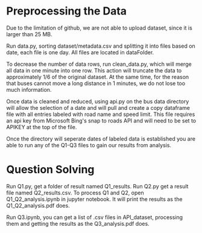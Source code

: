 # Preprocessing the Data

Due to the limitation of github, we are not able to upload dataset, since it is larger than 25 MB.

Run data.py, sorting dataset/metadata.csv and splitting it into files based on date, each file is one day. All files are located in dataFolder.

To decrease the number of data rows, run clean_data.py, which will merge all data in one minute into one row. This action will truncate the data to approximately 1/6 of the original dataset. At the same time, for the reason that buses cannot move a long distance in 1 minutes, we do not lose too much information.

Once data is cleaned and reduced, using api.py on the bus data directory will allow the selection of a date and will pull and create a copy dataframe file with all entries labeled with road name and speed limit. This file requires an api key from Microsoft Bing's snap to roads API and will need to be set to APIKEY at the top of the file.

Once the directory will seperate dates of labeled data is established you are able to run any of the Q1-Q3 files to gain our results from analysis.

# Question Solving

Run Q1.py, get a folder of result named Q1_results.
Run Q2.py get a result file named Q2_results.csv.
To process Q1 and Q2, open Q1_Q2_analysis.ipynb in jupyter notebook. It will print the results as the Q1_Q2_analysis.pdf does.

Run Q3.ipynb, you can get a list of .csv files in API_dataset, processing them and getting the results as the Q3_analysis.pdf does.
